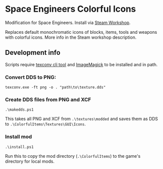 # Space Engineers Colorful Icons

Modification for Space Engineers. Install via [Steam Workshop](https://steamcommunity.com/sharedfiles/filedetails/?id=801185519).

Replaces default monochromatic icons of blocks, items, tools and weapons with colorful icons. More info in the Steam workshop description.

## Development info

Scripts require [texconv cli tool](https://github.com/microsoft/DirectXTex/releases) and [ImageMagick](https://imagemagick.org/) to be installed and in path.

### Convert DDS to PNG:
```
texconv.exe -ft png -o . "path\to\texture.dds"
```

### Create DDS files from PNG and XCF
```
.\makedds.ps1
```
This takes all PNG and XCF from `.\textures\modded` and saves them as DDS to `.\ColorfulItems\Textures\GUI\Icons`.

### Install mod
```
.\install.ps1
```
Run this to copy the mod directory (`.\ColorfulItems`) to the game's directory for local mods.